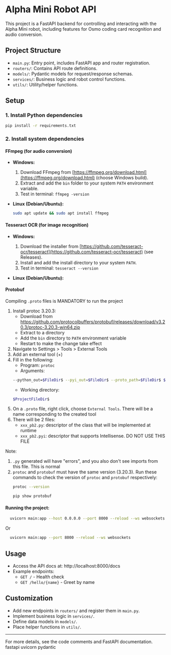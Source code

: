 # Alpha Mini Robot API

This project is a FastAPI backend for controlling and interacting with the Alpha Mini robot, including features for Osmo
coding card recognition and audio conversion.

## Project Structure

- `main.py`: Entry point, includes FastAPI app and router registration.
- `routers/`: Contains API route definitions.
- `models/`: Pydantic models for request/response schemas.
- `services/`: Business logic and robot control functions.
- `utils/`: Utility/helper functions.

## Setup

### 1. Install Python dependencies

```bash
pip install -r requirements.txt
```

### 2. Install system dependencies

#### **FFmpeg** (for audio conversion)

- **Windows:**
    1. Download FFmpeg from [https://ffmpeg.org/download.html](https://ffmpeg.org/download.html) (choose Windows build).
    2. Extract and add the `bin` folder to your system `PATH` environment variable.
    3. Test in terminal: `ffmpeg -version`

- **Linux (Debian/Ubuntu):**
  ```bash
  sudo apt update && sudo apt install ffmpeg
  ```

#### **Tesseract OCR** (for image recognition)

- **Windows:**
    1. Download the installer
       from [https://github.com/tesseract-ocr/tesseract](https://github.com/tesseract-ocr/tesseract) (see Releases).
    2. Install and add the install directory to your system `PATH`.
    3. Test in terminal: `tesseract --version`

- **Linux (Debian/Ubuntu):**

#### Protobuf
Compiling ```.proto``` files is MANDATORY to run the project
1. Install protoc 3.20.3:
    - Download from https://github.com/protocolbuffers/protobuf/releases/download/v3.20.3/protoc-3.20.3-win64.zip
    - Extract to a directory
    - Add the ```bin``` directory to ```PATH``` environment variable
    - Restart to make the change take effect
2. Navigate to Settings > Tools > External Tools
3. Add an external tool (+)
4. Fill in the following:
    - Program: ```protoc```
    - Arguments:
   ```bash 
   --python_out=$FileDir$ --pyi_out=$FileDir$ --proto_path=$FileDir$ $FilePath$
   ```
    - Working directory:
   ```bash
   $ProjectFileDir$
   ```
5. On a ```.proto``` file, right click, choose ```External Tools```. There will be a name corresponding to the created tool
6. There will be 2 files:
    - ```xxx_pb2.py```: descriptor of the class that will be implemented at runtime
    - ```xxx_pb2.pyi```: descriptor that supports Intellisense. DO NOT USE THIS FILE

Note:
1. ```.py``` generated  will have "errors", and you also don't see imports from this file. This is normal
2. ```protoc``` and ```protobuf``` must have the same version (3.20.3). Run these commands to check the version of ```protoc``` and ```protobuf``` respectively:
   ```bash
   protoc --version
   ```
   ```bash
   pip show protobuf
   ```

#### Running the project:

```bash
  uvicorn main:app --host 0.0.0.0 --port 8000 --reload --ws websockets
```

Or

```bash
  uvicorn main:app --port 8000 --reload --ws websockets
```

## Usage

- Access the API docs at: http://localhost:8000/docs
- Example endpoints:
    - `GET /` - Health check
    - `GET /hello/{name}` - Greet by name

## Customization

- Add new endpoints in `routers/` and register them in `main.py`.
- Implement business logic in `services/`.
- Define data models in `models/`.
- Place helper functions in `utils/`.

---

For more details, see the code comments and FastAPI documentation.
fastapi
uvicorn
pydantic

